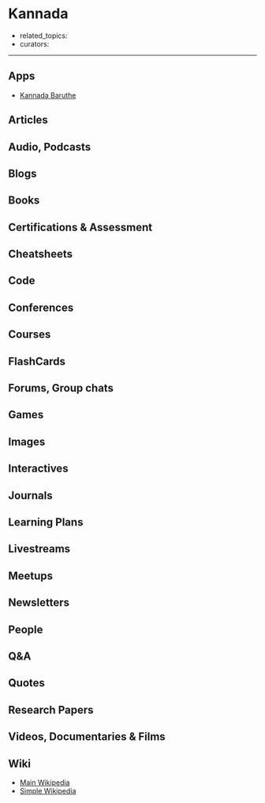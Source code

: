 # Kannada

- related_topics:
- curators:

------

## Apps

- [Kannada Baruthe](https://play.google.com/store/apps/details?id=com.kannadabaruthe&hl=en_IN)

## Articles

## Audio, Podcasts

## Blogs

## Books

## Certifications & Assessment

## Cheatsheets

## Code

## Conferences

## Courses

## FlashCards

## Forums, Group chats

## Games

## Images

## Interactives

## Journals

## Learning Plans

## Livestreams

## Meetups

## Newsletters

## People

## Q&A

## Quotes

## Research Papers

## Videos, Documentaries & Films

## Wiki

- [Main Wikipedia](https://en.wikipedia.org/wiki/Kannada)
- [Simple Wikipedia](https://simple.wikipedia.org/wiki/Kannada)

